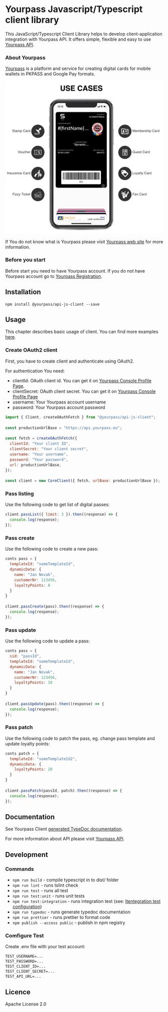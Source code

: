 # Yourpass Javascript/Typescript client library

This JavaScript/Typescript Client Library helps to develop  client-application integration with Yourpass API. It offers simple, flexible and easy to use [Yourpass API](https://doc.yourpass.eu/).

### About Yourpass

[Yourpass](https://www.yourpass.eu/) is a platform and service for creating digital cards for mobile wallets in PKPASS and Google Pay formats.

![Yourpass Use cases](yourpass.png)

If You do not know what is Yourpass please visit [Yourpass web site](https://www.yourpass.eu) for more information.

### Before you start

Before start you need to have Yourpass account. If you do not have Yourpass account go to [Yourpass Registration](https://https://login.yourpass.eu/?signup).

## Installation

```shell
npm install @yourpass/api-js-client --save
```

## Usage

This chapter describes basic usage of client. You can find more examples [here](/examples).

### Create OAuth2 client

First, you have to create client and authenticate using OAuth2.

For authentication You need:

* clientId: OAuth client id. You can get it on [Yourpass Console Profile Page](https://console.yourpass.eu/user/detail).
* clientSecret: OAuth client secret. You can get it on [Yourpass Console Profile Page](https://console.yourpass.eu/user/detail)
* username: Your Yourpass account username
* password: Your Yourpass account password

```javascript
import { Client, createOAuthFetch } from "@yourpass/api-js-client";

const productionUrlBase = "https://api.yourpass.eu";

const fetch = createOAuthFetch({
  clientId: "Your client ID",
  clientSecret: "Your client secret",
  username: "Your username",
  password: "Your password",
  url: productionUrlBase,
});

const client = new CoreClient({ fetch, urlBase: productionUrlBase });
```

### Pass listing

Use the following code to get list of digital passes:

```javascript
client.passList({ limit: 3 }).then((response) => {
  console.log(response);
});
```

### Pass create

Use the following code to create a new pass:

```javascript
conts pass = {
  templateId: "someTemplateId",
  dynamicData: {
    name: "Jan Novak",
    customerNr: 123456,
    loyaltyPoints: 0
  }
}

client.passCreate(pass).then((response) => {
  console.log(response);
});
```

### Pass update

Use the following code to update a pass:

```javascript
conts pass = {
  sid: "passId",
  templateId: "someTemplateId",
  dynamicData: {
    name: "Jan Novak",
    customerNr: 123456,
    loyaltyPoints: 10
  }
}

client.passUpdate(pass).then((response) => {
  console.log(response);
});
```

### Pass patch

Use the following code to patch the pass, eg. change pass template and update loyalty points:

```javascript
conts patch = {
  templateId: "someTemplateId2",
  dynamicData: {
    loyaltyPoints: 20
  }
}

client.passPatch(passId, patch).then((response) => {
  console.log(response);
});
```

## Documentation

See Yourpass Client [generated TypeDoc documentation](docs/).

For more information about API please visit [Yourpass API](https://doc.yourpass.eu/).

## Development

### Commands

- `npm run build` - compile typescript in to dist/ folder
- `npm run lint` - runs tslint check
- `npm run test` - runs all test
- `npm run test:unit` - runs unit tests
- `npm run test:integration` - runs integration test (see: [Itentegration test configuration](#itentegration-test-configuration))
- `npm run typedoc` - runs generate typedoc documentation
- `npm run prettier` - runs prettier to format code
- `npm publish --access public` - publish in npm registry

### Comfigure Test

Create .env file with your test account:

```
TEST_USERNAME=...
TEST_PASSWORD=...
TEST_CLIENT_ID=...
TEST_CLIENT_SECRET=...
TEST_API_URL=...
```

## Licence

Apache License 2.0
